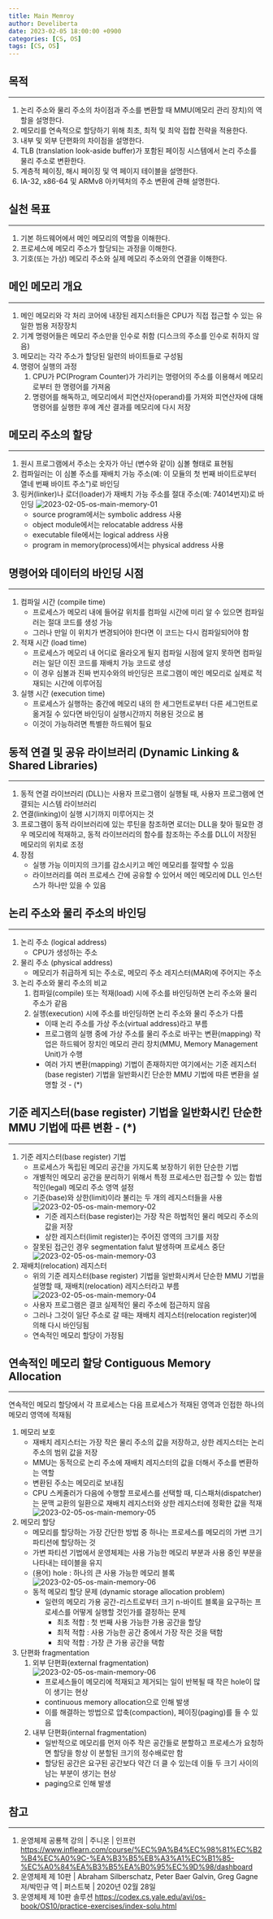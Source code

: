 ```yaml
---
title: Main Memroy
author: Develiberta
date: 2023-02-05 18:00:00 +0900
categories: [CS, OS]
tags: [CS, OS]
---
```



## 목적
---
1. 논리 주소와 물리 주소의 차이점과 주소를 변환할 때 MMU(메모리 관리 장치)의 역할을 설명한다.
2. 메모리를 연속적으로 할당하기 위해 최초, 최적 및 최악 접합 전략을 적용한다.
3. 내부 및 외부 단편화의 차이점을 설명한다.
4. TLB (translation look-aside buffer)가 포함된 페이징 시스템에서 논리 주소를 물리 주소로 변환한다.
5. 계층적 페이징, 해시 페이징 및 역 페이지 테이블을 설명한다.
6. IA-32, x86-64 및 ARMv8 아키텍처의 주소 변환에 관해 설명한다.

## 실천 목표
---
1. 기본 하드웨어에서 메인 메모리의 역할을 이해한다.
2. 프로세스에 메모리 주소가 할당되는 과정을 이해한다.
3. 기호(또는 가상) 메모리 주소와 실제 메모리 주소와의 연결을 이해한다.

## 메인 메모리 개요
---
1. 메인 메모리와 각 처리 코어에 내장된 레지스터들은 CPU가 직접 접근할 수 있는 유일한 범용 저장장치
2. 기계 명령어들은 메모리 주소만을 인수로 취함 (디스크의 주소를 인수로 취하지 않음)
1. 메모리는 각각 주소가 할당된 일련의 바이트들로 구성됨
2. 명령어 실행의 과정
	1. CPU가 PC(Program Counter)가 가리키는 명령어의 주소를 이용해서 메모리로부터 한 명령어를 가져옴
	2. 명령어를 해독하고, 메모리에서 피연산자(operand)를 가져와 피연산자에 대해 명령어를 실행한 후에 계산 결과를 메모리에 다시 저장

## 메모리 주소의 할당
---
1. 원시 프로그램에서 주소는 숫자가 아닌 (변수와 같이) 심볼 형태로 표현됨
2. 컴파일러는 이 심볼 주소를 재배치 가능 주소(예: 이 모듈의 첫 번째 바이트로부터 열네 번째 바이트 주소")로 바인딩
3. 링커(linker)나 로더(loader)가 재배치 가능 주소를 절대 주소(예: 74014번지)로 바인딩
![2023-02-05-os-main-memory-01](/assets/img/illustrations/2023-02-05-os-main-memory-01.jpg)
	- source program에서는 symbolic address 사용
	- object module에서는 relocatable address 사용
	- executable file에서는 logical address 사용
	- program in memory(process)에서는 physical address 사용

## 명령어와 데이터의 바인딩 시점
---
1. 컴파일 시간 (compile time)
	- 프로세스가 메모리 내에 들어갈 위치를 컴파일 시간에 미리 알 수 있으면 컴파일러는 절대 코드를 생성 가능
	- 그러나 만일 이 위치가 변경되어야 한다면 이 코드는 다시 컴파일되어야 함
2. 적재 시간 (load time)
	- 프로세스가 메모리 내 어디로 올라오게 될지 컴파일 시점에 알지 못하면 컴파일러는 일단 이진 코드를 재배치 가능 코드로 생성
	- 이 경우 심볼과 진짜 번지수와의 바인딩은 프로그램이 메인 메모리로 실제로 적재되는 시간에 이루어짐
3. 실행 시간 (execution time)
	- 프로세스가 실행하는 중간에 메모리 내의 한 세그먼트로부터 다른 세그먼트로 옮겨질 수 있다면 바인딩이 실행시간까지 허용된 것으로 봄
	- 이것이 가능하려면 특별한 하드웨어 필요

## 동적 연결 및 공유 라이브러리 (Dynamic Linking & Shared Libraries)
---
1. 동적 연결 라이브러리 (DLL)는 사용자 프로그램이 실행될 때, 사용자 프로그램에 연결되는 시스템 라이브러리
2. 연결(linking)이 실행 시기까지 미루어지는 것
3. 프로그램이 동적 라이브러리에 있는 루틴을 참조하면 로더는 DLL을 찾아 필요한 경우 메모리에 적재하고, 동적 라이브러리의 함수를 참조하는 주소를 DLL이 저장된 메모리의 위치로 조정
4. 장점
	- 실행 가능 이미지의 크기를 감소시키고 메인 메모리를 절약할 수 있음 
	- 라이브러리를 여러 프로세스 간에 공유할 수 있어서 메인 메모리에 DLL 인스턴스가 하나만 있을 수 있음

## 논리 주소와 물리 주소의 바인딩
---
1. 논리 주소 (logical address)
	- CPU가 생성하는 주소
2. 물리 주소 (physical address)
	- 메모리가 취급하게 되는 주소로, 메모리 주소 레지스터(MAR)에 주어지는 주소
3. 논리 주소와 물리 주소의 비교
	1. 컴파일(compile) 또는 적재(load) 시에 주소를 바인딩하면 논리 주소와 물리 주소가 같음
	2. 실행(execution) 시에 주소를 바인딩하면 논리 주소와 물리 주소가 다름
		- 이때 논리 주소를 가상 주소(virtual address)라고 부름
		- 프로그램의 실행 중에 가상 주소를 물리 주소로 바꾸는 변환(mapping) 작업은 하드웨어 장치인 메모리 관리 장치(MMU, Memory Management Unit)가 수행
		- 여러 가지 변환(mapping) 기법이 존재하지만 여기에서는 기준 레지스터(base register) 기법을 일반화시킨 단순한 MMU 기법에 따른 변환을 설명할 것 - (*)

## 기준 레지스터(base register) 기법을 일반화시킨 단순한 MMU 기법에 따른 변환 - (*)
---
1. 기준 레지스터(base register) 기법
	- 프로세스가 독립된 메모리 공간을 가지도록 보장하기 위한 단순한 기법
	- 개별적인 메모리 공간을 분리하기 위해서 특정 프로세스만 접근할 수 있는 합법적인(legal) 메모리 주소 영역 설정
	- 기준(base)와 상한(limit)이라 불리는 두 개의 레지스터들을 사용
	![2023-02-05-os-main-memory-02](/assets/img/illustrations/2023-02-05-os-main-memory-02.jpg)
		- 기준 레지스터(base register)는 가장 작은 하법적인 물리 메모리 주소의 값을 저장
		- 상한 레지스터(limit register)는 주어진 영역의 크기를 저장
	- 잘못된 접근인 경우 segmentation falut 발생하며 프로세스 중단
	![2023-02-05-os-main-memory-03](/assets/img/illustrations/2023-02-05-os-main-memory-03.jpg)
2. 재배치(relocation) 레지스터
	- 위의 기준 레지스터(base register) 기법을 일반화시켜서 단순한 MMU 기법을 설명할 때, 재배치(relocation) 레지스터라고 부름
	![2023-02-05-os-main-memory-04](/assets/img/illustrations/2023-02-05-os-main-memory-04.jpg)
	- 사용자 프로그램은 결코 실제적인 물리 주소에 접근하지 않음
	- 그러나 그것이 일단 주소로 갈 때는 재배치 레지스터(relocation register)에 의해 다시 바인딩됨
	- 연속적인 메모리 할당이 가정됨

## 연속적인 메모리 할당 Contiguous Memory Allocation
---
연속적인 메모리 할당에서 각 프로세스는 다음 프로세스가 적재된 영역과 인접한 하나의 메모리 영역에 적재됨
1. 메모리 보호
	- 재배치 레지스터는 가장 작은 물리 주소의 값을 저장하고, 상한 레지스터는 논리 주소의 범위 값을 저장
	- MMU는 동적으로 논리 주소에 재배치 레지스터의 값을 더해서 주소를 변환하는 역할
	- 변환된 주소는 메모리로 보내짐
	- CPU 스케줄러가 다음에 수행할 프로세스를 선택할 때, 디스패처(dispatcher)는 문맥 교환의 일환으로 재배치 레지스터와 상한 레지스터에 정확한 값을 적재
	![2023-02-05-os-main-memory-05](/assets/img/illustrations/2023-02-05-os-main-memory-05.jpg)
2. 메모리 할당
	- 메모리를 할당하는 가장 간단한 방법 중 하나는 프로세스를 메모리의 가변 크기 파티션에 할당하는 것
	- 가변 파티션 기법에서 운영체제는 사용 가능한 메모리 부분과 사용 중인 부분을 나타내는 테이블을 유지
	- (용어) hole : 하나의 큰 사용 가능한 메모리 블록
	![2023-02-05-os-main-memory-06](/assets/img/illustrations/2023-02-05-os-main-memory-06.jpg)
	- 동적 메모리 할당 문제 (dynamic storage allocation problem)
		- 일련의 메모리 가용 공간-리스트로부터 크기 n-바이트 블록을 요구하는 프로세스를 어떻게 실행할 것인가를 결정하는 문제
			- 최초 적합 : 첫 번째 사용 가능한 가용 공간을 할당
			- 최적 적합 : 사용 가능한 공간 중에서 가장 작은 것을 택함
			- 최악 적합 : 가장 큰 가용 공간을 택함
3. 단편화 fragmentation
	1. 외부 단편화(external fragmentation)
	![2023-02-05-os-main-memory-06](/assets/img/illustrations/2023-02-05-os-main-memory-06.jpg)
		- 프로세스들이 메모리에 적재되고 제거되는 일이 반복될 때 작은 hole이 많이 생기는 현상
		- continuous memory allocation으로 인해 발생
		- 이를 해결하는 방법으로 압축(compaction), 페이징(paging)를 들 수 있음
	2. 내부 단편화(internal fragmentation)
		- 일반적으로 메모리를 먼저 아주 작은 공간들로 분할하고 프로세스가 요청하면 할당을 항상 이 분할된 크기의 정수배로만 함
		- 할당된 공간은 요구된 공간보다 약간 더 클 수 있는데 이들 두 크기 사이의 남는 부분이 생기는 현상
		- paging으로 인해 발생

## 참고
---
1. 운영체제 공룡책 강의 | 주니온 | 인프런
	https://www.inflearn.com/course/%EC%9A%B4%EC%98%81%EC%B2%B4%EC%A0%9C-%EA%B3%B5%EB%A3%A1%EC%B1%85-%EC%A0%84%EA%B3%B5%EA%B0%95%EC%9D%98/dashboard
2. 운영체제 제 10판 | Abraham Silberschatz, Peter Baer Galvin, Greg Gagne 저/박민규 역 | 퍼스트북 | 2020년 02월 28일
3. 운영체제 제 10판 솔루션
	https://codex.cs.yale.edu/avi/os-book/OS10/practice-exercises/index-solu.html